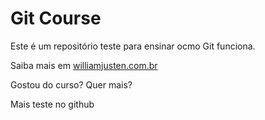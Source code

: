 # Git Course

Este é um repositório teste para ensinar ocmo Git funciona.

Saiba mais em [williamjusten.com.br](http://willianjusten.com.br)

Gostou do curso? Quer mais?

Mais teste no github